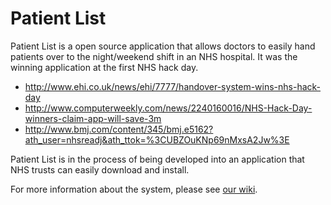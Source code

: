 # Patient List

Patient List is a open source application that allows doctors to easily hand patients over to the night/weekend shift in an NHS hospital.  It was the winning application at the first NHS hack day.

* http://www.ehi.co.uk/news/ehi/7777/handover-system-wins-nhs-hack-day
* http://www.computerweekly.com/news/2240160016/NHS-Hack-Day-winners-claim-app-will-save-3m
* http://www.bmj.com/content/345/bmj.e5162?ath_user=nhsreadj&ath_ttok=%3CUBZOuKNp69nMxsA2Jw%3E

Patient List is in the process of being developed into an application that NHS trusts can easily download and install.

For more information about the system, please see [our wiki](https://github.com/edgecase/nhs-patientlist/wiki/Patient-List-Wiki).
